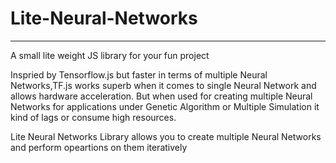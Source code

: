 # Lite-Neural-Networks

---

A small lite weight JS library for your fun project

Inspried by Tensorflow.js but faster in terms of multiple Neural Networks,TF.js works superb when it comes to single Neural Network and allows hardware acceleration. But when used for creating multiple Neural Networks for applications under Genetic Algorithm or Multiple Simulation it kind of lags or consume high resources.

Lite Neural Networks Library allows you to create multiple Neural Networks and perform opeartions on them iteratively

